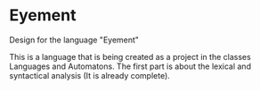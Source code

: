 # Eyement
Design for the language "Eyement"

This is a language that is being created as a project in the classes Languages and Automatons.
The first part is about the lexical and syntactical analysis (It is already complete).
